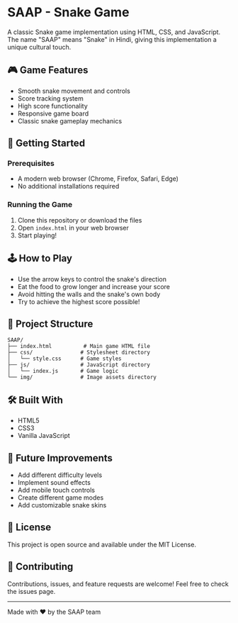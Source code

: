 # SAAP - Snake Game

A classic Snake game implementation using HTML, CSS, and JavaScript. The name "SAAP" means "Snake" in Hindi, giving this implementation a unique cultural touch.

## 🎮 Game Features

- Smooth snake movement and controls
- Score tracking system
- High score functionality
- Responsive game board
- Classic snake gameplay mechanics

## 🚀 Getting Started

### Prerequisites

- A modern web browser (Chrome, Firefox, Safari, Edge)
- No additional installations required

### Running the Game

1. Clone this repository or download the files
2. Open `index.html` in your web browser
3. Start playing!

## 🕹️ How to Play

- Use the arrow keys to control the snake's direction
- Eat the food to grow longer and increase your score
- Avoid hitting the walls and the snake's own body
- Try to achieve the highest score possible!

## 📁 Project Structure

```
SAAP/
├── index.html          # Main game HTML file
├── css/               # Stylesheet directory
│   └── style.css      # Game styles
├── js/                # JavaScript directory
│   └── index.js       # Game logic
└── img/               # Image assets directory
```

## 🛠️ Built With

- HTML5
- CSS3
- Vanilla JavaScript

## 🎯 Future Improvements

- Add different difficulty levels
- Implement sound effects
- Add mobile touch controls
- Create different game modes
- Add customizable snake skins

## 📝 License

This project is open source and available under the MIT License.

## 🤝 Contributing

Contributions, issues, and feature requests are welcome! Feel free to check the issues page.

---
Made with ❤️ by the SAAP team 
